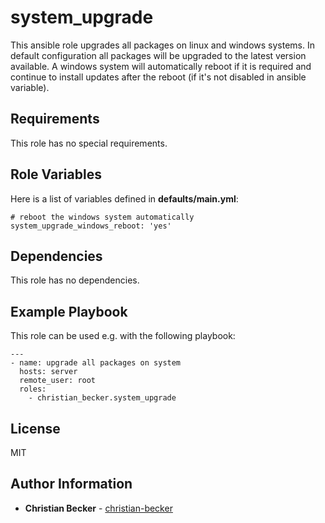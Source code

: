 system_upgrade
==============

This ansible role upgrades all packages on linux and windows systems.
In default configuration all packages will be upgraded to the latest version available. A windows system will automatically reboot if it is required and continue to install updates after the reboot (if it's not disabled in ansible variable).


Requirements
------------

This role has no special requirements.


Role Variables
--------------

Here is a list of variables defined in **defaults/main.yml**: 

```
# reboot the windows system automatically
system_upgrade_windows_reboot: 'yes'
```


Dependencies
------------

This role has no dependencies.


Example Playbook
----------------

This role can be used e.g. with the following playbook:
```
---
- name: upgrade all packages on system
  hosts: server
  remote_user: root
  roles:
    - christian_becker.system_upgrade
```


License
-------

MIT


Author Information
------------------

* **Christian Becker** - [christian-becker](https://github.com/christian-becker)  

